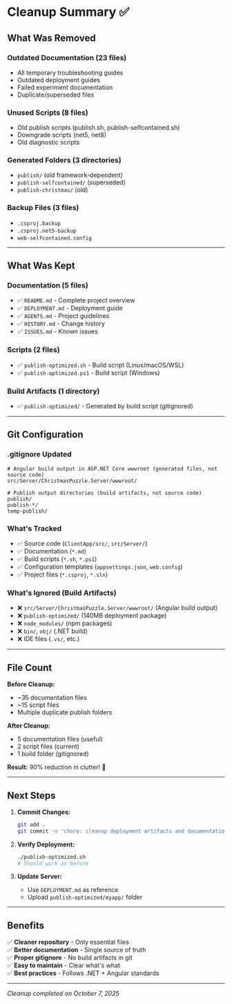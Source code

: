 # Cleanup Summary ✅

## What Was Removed

### Outdated Documentation (23 files)
- All temporary troubleshooting guides
- Outdated deployment guides
- Failed experiment documentation
- Duplicate/superseded files

### Unused Scripts (8 files)
- Old publish scripts (publish.sh, publish-selfcontained.sh)
- Downgrade scripts (net5, net8)
- Old diagnostic scripts

### Generated Folders (3 directories)
- `publish/` (old framework-dependent)
- `publish-selfcontained/` (superseded)
- `publish-christmas/` (old)

### Backup Files (3 files)
- `.csproj.backup`
- `.csproj.net5-backup`
- `web-selfcontained.config`

---

## What Was Kept

### Documentation (5 files)
- ✅ `README.md` - Complete project overview
- ✅ `DEPLOYMENT.md` - Deployment guide
- ✅ `AGENTS.md` - Project guidelines
- ✅ `HISTORY.md` - Change history
- ✅ `ISSUES.md` - Known issues

### Scripts (2 files)
- ✅ `publish-optimized.sh` - Build script (Linux/macOS/WSL)
- ✅ `publish-optimized.ps1` - Build script (Windows)

### Build Artifacts (1 directory)
- ✅ `publish-optimized/` - Generated by build script (gitignored)

---

## Git Configuration

### .gitignore Updated
```gitignore
# Angular build output in ASP.NET Core wwwroot (generated files, not source code)
src/Server/ChristmasPuzzle.Server/wwwroot/

# Publish output directories (build artifacts, not source code)
publish/
publish-*/
temp-publish/
```

### What's Tracked
- ✅ Source code (`ClientApp/src/`, `src/Server/`)
- ✅ Documentation (`*.md`)
- ✅ Build scripts (`*.sh`, `*.ps1`)
- ✅ Configuration templates (`appsettings.json`, `web.config`)
- ✅ Project files (`*.csproj`, `*.sln`)

### What's Ignored (Build Artifacts)
- ❌ `src/Server/ChristmasPuzzle.Server/wwwroot/` (Angular build output)
- ❌ `publish-optimized/` (140MB deployment package)
- ❌ `node_modules/` (npm packages)
- ❌ `bin/`, `obj/` (.NET build)
- ❌ IDE files (`.vs/`, etc.)

---

## File Count

**Before Cleanup:**
- ~35 documentation files
- ~15 script files
- Multiple duplicate publish folders

**After Cleanup:**
- 5 documentation files (useful)
- 2 script files (current)
- 1 build folder (gitignored)

**Result:** 90% reduction in clutter! 🎉

---

## Next Steps

1. **Commit Changes:**
   ```bash
   git add .
   git commit -m "chore: cleanup deployment artifacts and documentation"
   ```

2. **Verify Deployment:**
   ```bash
   ./publish-optimized.sh
   # Should work as before
   ```

3. **Update Server:**
   - Use `DEPLOYMENT.md` as reference
   - Upload `publish-optimized/myapp/` folder

---

## Benefits

✅ **Cleaner repository** - Only essential files  
✅ **Better documentation** - Single source of truth  
✅ **Proper gitignore** - No build artifacts in git  
✅ **Easy to maintain** - Clear what's what  
✅ **Best practices** - Follows .NET + Angular standards  

---

*Cleanup completed on October 7, 2025*
